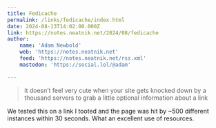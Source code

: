 ```yaml
---
title: Fedicache
permalink: /links/fedicache/index.html
date: 2024-08-13T14:02:00.000Z
link: https://notes.neatnik.net/2024/08/fedicache
author:
    name: 'Adam Newbold'
    web: 'https://notes.neatnik.net'
    feed: 'https://notes.neatnik.net/rss.xml'
    mastodon: 'https://social.lol/@adam'

---
```


> it doesn’t feel very cute when your site gets knocked down by a thousand servers to grab a little optional information about a link

We tested this on a link I tooted and the page was hit by ~500 different instances within 30 seconds. What an excellent use of resources.